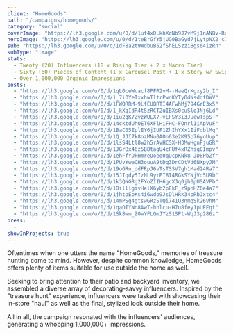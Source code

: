 ```yaml
---
client: "HomeGoods"
path: "/campaigns/homegoods/"
category: "social"
coverImage: "https://lh3.google.com/u/0/d/1uf4xDLkhXrNb9J7vM9j1nANBv-Rr5GQm"
heroImage: "https://lh3.google.com/u/0/d/1teBrGfY5jUG0BaGyd7jLytpNX2_c78qJ"
sub: "https://lh3.google.com/u/0/d/1dF8a2t9WdbuB52fShELSzziBgs64izRn"
subType: "image"
stats:
  - Twenty (20) Influencers (18 x Rising Tier + 2 x Macro Tier)
  - Sixty (60) Pieces of Content (1 x Carousel Post + 1 x Story w/ Swipe Up)
  - Over 1,000,000 Organic Impressions
posts:
  - "https://lh3.google.com/u/0/d/1qL0ceWcacf8PFR2vM--HaeQrKgxy2b_I"
  - "https://lh3.google.com/u/0/d/1_7iOYeIxxhwTltrPwnKYTyOdNsdqfDWV"
  - "https://lh3.google.com/u/0/d/1FWQRRM-9LfEUBRTI4AFwhMj794GrE3x5"
  - "https://lh3.google.com/u/0/d/1_kXqIdR4tSzRCT2uIBXs0cuSlo3Nj6Ld"
  - "https://lh3.google.com/u/0/d/1iu2qK7ZyzWULX7-vEFSY3i3JuewTspS-"
  - "https://lh3.google.com/u/0/d/14cktdUhOET6XFlHiFHC-FOnrl1iApVuF"
  - "https://lh3.google.com/u/0/d/1BaC05EplEY6jIUF1ZhIhYXx1IiFdblMq"
  - "https://lh3.google.com/u/0/d/1Q_JJI7k8ozMNu0AOn63e2K95p76yoUup"
  - "https://lh3.google.com/u/0/d/1lsS4Ltl8w2h5rAvHCSX-H3MwHgnFjuGR"
  - "https://lh3.google.com/u/0/d/1JGrBx46z5B8tagU4cFUf4xRZhsgCImpv"
  - "https://lh3.google.com/u/0/d/1ehFfYDkHmreOoeo0qOcpKNk8-JD8PbZf"
  - "https://lh3.google.com/u/0/d/1PUvYweCH3ouuA9tDq3DrCDtVd6NXpyJM"
  - "https://lh3.google.com/u/0/d/19oGRn_ddFRpJ6vTsTSSV7gh1Mad24Ra7"
  - "https://lh3.google.com/u/0/d/15JIqdy5IzNL9yrPI8I4RGkSYNjVd5U9b"
  - "https://lh3.google.com/u/0/d/1k3QNGRg2FYoZIIH6gcXJq0jh0pUSAVPb"
  - "https://lh3.google.com/u/0/d/1DilllgivHelX6yb2pEkF_z9pnHZ6e4a7"
  - "https://lh3.google.com/u/0/d/1jhtoEpKs4i6wdo9JsDlHRk34pRbJxtc4"
  - "https://lh3.google.com/u/0/d/14mPSg4gtswGRzSTQi741Q3nmqSk26VhM"
  - "https://lh3.google.com/u/0/d/1qaOIYNn8AwT-hhlcu-H7u8fey1pUEEqt"
  - "https://lh3.google.com/u/0/d/1Sk8wm_Z0wYFLQmJYzS1SPt-WqJ3p286z"
press:
  -
showInProjects: true
---
```


Oftentimes when one utters the name "HomeGoods," memories of treasure hunting come to mind. However, despite common knowledge, HomeGoods offers plenty of items suitable for use outside the home as well.

Seeking to bring attention to their patio and backyard inventory, we assembled a diverse array of decorating-savvy influencers. Inspired by the "treasure hunt" experience, influencers were tasked with showcasing their in-store "haul" as well as the final, stylized look outside their home.

All in all, the campaign resonated with the influencers' audiences, generating a whopping 1,000,000+ impressions.
